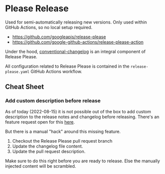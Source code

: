 # Please Release

Used for semi-automatically releasing new versions. Only used within GitHub
Actions, so no local setup required.

- <https://github.com/googleapis/release-please>
- <https://github.com/google-github-actions/release-please-action>

Under the hood,
[conventional-changelog](https://github.com/conventional-changelog/conventional-changelog)
is an integral component of Release Please.

All configuration related to Release Please is contained in the
`release-please.yaml` GitHub Actions workflow.

## Cheat Sheet

### Add custom description before release

As of today (2022-08-15) it is not possible out of the box to add custom
description to the release notes and changelog before releasing. There's an
feature request open for this
[here](https://github.com/googleapis/release-please/issues/1274).

But there is a manual "hack" around this missing feature.

1. Checkout the Release Please pull request branch
2. Update the changelog file content.
3. Update the pull request description.

Make sure to do this right before you are ready to release. Else the manually
injected content will be scrambled.
